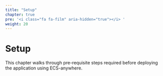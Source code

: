 ```yaml
---
title: "Setup"
chapter: true
pre: '<i class="fa fa-film" aria-hidden="true"></i> '
weight: 20
---
```


# Setup

This chapter walks through pre-requisite steps required before deploying the application using ECS-anywhere.
